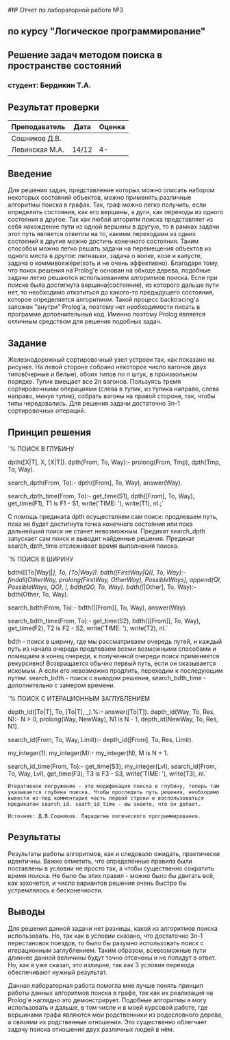 #№ Отчет по лабораторной работе №3
## по курсу "Логическое программирование"

## Решение задач методом поиска в пространстве состояний

### студент: Бердикин Т.А.

## Результат проверки

| Преподаватель     | Дата         |  Оценка       |
|-------------------|--------------|---------------|
| Сошников Д.В. |              |               |
| Левинская М.А.|     14/12    |       4-      |


## Введение

Для решения задач, представление которых можно описать набором некоторых состояний объектов, можно применять различные алгоритмы поиска в графах. Так, граф можно легко получить, если определить состояния, как его вершины, а дуги, как переходы из одного состояния в другое. Так как любой алгоритм поиска представляет из себя нахождение пути из одной вершины в другую, то в рамках задачи этот путь является ответом на то, какими переходами из одних состояний в другие можно достичь конечного состояния. Таким способом можно легко решать задачи на перемещения объектов из одного места в другое: пятнашки, задача о волке, козе и капусте, задача о коммивояжёре(хоть и не очень эффективно). Благодаря тому, что поиск решения на Prolog'е основан на обходе дерева, подобные задачи легко решаются использованием алгоритмов поиска. Если при поиске была достигнута вершина(состояние), из которого дальше пути нет, то необходимо откатиться до какого-то предыдущего состояния, которое определяется алгоритмом. Такой процесс backtracing'а заложен "внутри" Prolog'а, поэтому нет необходимости писать в программе дополнительный код. Именно поэтому Prolog является отличным средством для решения подобных задач.

## Задание

Железнодорожный сортировочный узел устроен так, как показано на рисунке. На левой стороне собрано некоторое число вагонов двух типов(черные и белые), обоих типов по n штук, в произвольном порядке. Тупик вмещает все 2n вагонов. Пользуясь тремя сортировочными операциями (слева в тупик, из тупика направо, слева направо, минуя тупик), собрать вагоны на правой стороне, так, чтобы типы чередовались. Для решения задачи достаточно 3n-1 сортировочных операций.

## Принцип решения

`% ПОИСК В ГЛУБИНУ

dpth([X|T], X, [X|T]).
dpth(From, To, Way):-
    prolong(From, Tmp), dpth(Tmp, To, Way).

search_dpth(From, To):-
    dpth([From], To, Way), answer(Way).

search_dpth_time(From, To):-
    get_time(S1), dpth([From], To, Way), get_time(F1),
    T1 is F1 - S1, write('TIME: '), write(T1), nl.;`

C помощь предиката dpth осуществляем сам поиск: продлеваем путь, пока не будет достигнута точка конечного состояния или пока дальнейший поиск не станет невозможным. Предикат search_dpth запускает сам поиск и выводит найденные решения. Предикат search_dpth_time отслеживает время выполнения поиска.

`% ПОИСК В ШИРИНУ

bdth([[To|Way]|_], To, [To|Way]).
bdth([FirstWay|QI], To, Way):-
    findall(OtherWay, prolong(FirstWay, OtherWay), PossibleWays),
    append(QI, PossibleWays, QO), !, bdth(QO, To, Way).
bdth([_|Other], To, Way):- bdth(Other, To, Way).

search_bdth(From, To):-
    bdth([[From]], To, Way), answer(Way).

search_bdth_time(From, To):-
    get_time(S2), bdth([[From]], To, Way), get_time(F2),
    T2 is F2 - S2, write('TIME: '), write(T2), nl.`

bdth - поиск в ширину, где мы рассматриваем очередь путей, и каждый путь из начала очереди продлеваем всеми возможными способами и помещаем в конец очереди, к полученной очереди поиск применяется рекурсивно! Возвращается обычно первый путь, если он оказывается искомым. А если его невозможно продлить, переходим к последующим путям. search_bdth - поиск с выводом решения, search_bdth_time - дополнительно с замером времени.

`% ПОИСК С ИТЕРАЦИОННЫМ ЗАГЛУБЛЕНИЕМ

depth_id([To|T], To, [To|T], _).%:- answer([To|T]).
depth_id(Way, To, Res, N):- N > 0,
    prolong(Way, NewWay), N1 is N - 1,
    depth_id(NewWay, To, Res, N1).

search_id(From, To, Way, Limit):-
    depth_id([From], To, Res, Limit).

my_integer(1).
my_integer(M):- my_integer(N), M is N + 1.

search_id_time(From, To):-
    get_time(S3),
    my_integer(Lvl),
    search_id(From, To, Way, Lvl),
    get_time(F3), T3 is F3 - S3,
    write('TIME: '), write(T3), nl.`
    
    Итеративное погружение - это модификация поиска в глубину, теперь там указывается глубина поиска. Чтобы проследить путь решения, необходимо вывести из-под комментария часть первой строки и воспользоваться предикатом search_id. searh_id_time - вы знаете, что он делает.
    
    Источник: Д.В.Сошников. Парадигма логического программирования.
    
## Результаты

Результаты работы алгоритмов, как и следовало ожидать, практически идентичны. Важно отметить, что определённые правила были поставлены в условии не просто так, а чтобы существенно сократить время поиска. Не было бы этих правил - можно было бы двигать всё, как захочется, и число вариантов решения очень быстро бы устремлялось к бесконечности.

## Выводы
Для решения данной задачи нет разницы, какой из алгоритмов поиска использовать. Но, так как в условии сказано, что достаточно 3n-1 перестановок поездов, то было бы разумно использовать поиск с итерационным заглублением. Таким образом, всевозможные пути длиннее данной величины будут точно отсечены и не попадут в ответ. Но, как я уже сказал, это излишне, так как 3 условия перехода обеспечивают нужный результат.

Данная лабораторная работа помогла мне лучше понять принцип работы данных алгоритмов поиска в графе, так как их реализация на Prolog'е наглядно это демонстрирует. Подобные алгоритмы я могу использовать и дальше, в том числе и в моей курсовой работе, где вершинами графа являются мои родственники из родословного дерева, а связями их родственные отношения. Это существенно облегчает задачу поиска отношения двух различных людей в нём.




